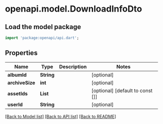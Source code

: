 # openapi.model.DownloadInfoDto

## Load the model package
```dart
import 'package:openapi/api.dart';
```

## Properties
Name | Type | Description | Notes
------------ | ------------- | ------------- | -------------
**albumId** | **String** |  | [optional] 
**archiveSize** | **int** |  | [optional] 
**assetIds** | **List<String>** |  | [optional] [default to const []]
**userId** | **String** |  | [optional] 

[[Back to Model list]](../README.md#documentation-for-models) [[Back to API list]](../README.md#documentation-for-api-endpoints) [[Back to README]](../README.md)


